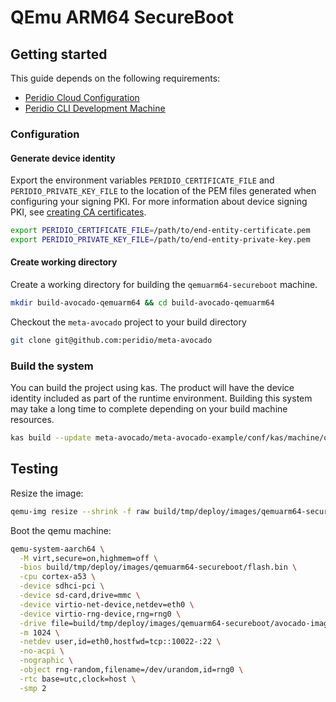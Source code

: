 # QEmu ARM64 SecureBoot

## Getting started

This guide depends on the following requirements:

- [Peridio Cloud Configuration](/integration/guides/peridio-core-custom-integration/linux/overview#peridio-cloud-requirements)
- [Peridio CLI Development Machine](/integration/guides/peridio-core-custom-integration/linux/overview#development-machine-requirements)

### Configuration

#### Generate device identity

Export the environment variables `PERIDIO_CERTIFICATE_FILE` and `PERIDIO_PRIVATE_KEY_FILE` to the location of the PEM files generated when configuring your signing PKI. For more information about device signing PKI, see [creating CA certificates](/platform/guides/creating-x509-certificates-with-openssl).

```bash
export PERIDIO_CERTIFICATE_FILE=/path/to/end-entity-certificate.pem
export PERIDIO_PRIVATE_KEY_FILE=/path/to/end-entity-private-key.pem
```

#### Create working directory

Create a working directory for building the `qemuarm64-secureboot` machine.

```bash
mkdir build-avocado-qemuarm64 && cd build-avocado-qemuarm64
```

Checkout the `meta-avocado` project to your build directory

```bash
git clone git@github.com:peridio/meta-avocado
```

### Build the system

You can build the project using kas. The product will have the device identity included as part of the runtime environment. Building this system may take a long time to complete depending on your build machine resources.

```bash
kas build --update meta-avocado/meta-avocado-example/conf/kas/machine/qemuarm64-secureboot.yml
```

## Testing

Resize the image:

```bash
qemu-img resize --shrink -f raw build/tmp/deploy/images/qemuarm64-secureboot/avocado-image-base-qemuarm64-secureboot.img 512M
```

Boot the qemu machine:

```bash
qemu-system-aarch64 \
  -M virt,secure=on,highmem=off \
  -bios build/tmp/deploy/images/qemuarm64-secureboot/flash.bin \
  -cpu cortex-a53 \
  -device sdhci-pci \
  -device sd-card,drive=mmc \
  -device virtio-net-device,netdev=eth0 \
  -device virtio-rng-device,rng=rng0 \
  -drive file=build/tmp/deploy/images/qemuarm64-secureboot/avocado-image-base-qemuarm64-secureboot.img,if=none,format=raw,id=mmc \
  -m 1024 \
  -netdev user,id=eth0,hostfwd=tcp::10022-:22 \
  -no-acpi \
  -nographic \
  -object rng-random,filename=/dev/urandom,id=rng0 \
  -rtc base=utc,clock=host \
  -smp 2
```
